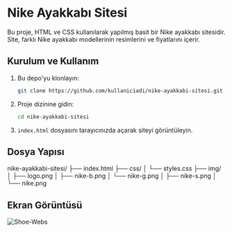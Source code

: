 # Nike Ayakkabı Sitesi

Bu proje, HTML ve CSS kullanılarak yapılmış basit bir Nike ayakkabı sitesidir. Site, farklı Nike ayakkabı modellerinin resimlerini ve fiyatlarını içerir.

## Kurulum ve Kullanım

1. Bu depo'yu klonlayın:
    ```sh
    git clone https://github.com/kullaniciadi/nike-ayakkabi-sitesi.git
    ```

2. Proje dizinine gidin:
    ```sh
    cd nike-ayakkabi-sitesi
    ```

3. `index.html` dosyasını tarayıcınızda açarak siteyi görüntüleyin.

## Dosya Yapısı

nike-ayakkabi-sitesi/
├── index.html
├── css/
│ └── styles.css
├── img/
│ ├── logo.png
│ ├── nike-b.png
│ └── nike-g.png
│ ├── nike-s.png
│ └── nike.png

## Ekran Görüntüsü

![Shoe-Webs](https://github.com/dilayercan/Shoe-Website/assets/69506908/39ec15b0-b253-46d8-bfb1-1e77954a5e53)




